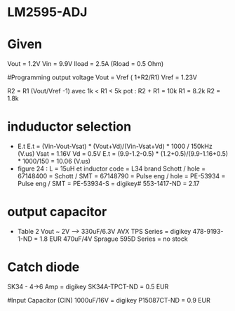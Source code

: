 # LM2595-ADJ

# Given
Vout = 1.2V
Vin = 9.9V
Iload = 2.5A (Rload = 0.5 Ohm)


#Programming output voltage
Vout = Vref ( 1+R2/R1) Vref = 1.23V

R2 = R1 (Vout/Vref -1) avec 1k < R1 < 5k
pot : R2 + R1 = 10k
R1 = 8.2k
R2 = 1.8k

# induductor selection
* E.t
E.t = (Vin-Vout-Vsat) * (Vout+Vd)/(Vin-Vsat+Vd) * 1000 / 150kHz  (V.us)
Vsat = 1.16V
Vd   = 0.5V
E.t = (9.9-1.2-0.5) * (1.2+0.5)/(9.9-1.16+0.5) * 1000/150
    = 10.06 (V.us)
* figure 24 : 
L = 15uH et inductor code = L34
brand
Schott / hole    = 67148400   =
Schott / SMT     = 67148790   =
Pulse eng / hole = PE-53934   =
Pulse eng / SMT  = PE-53934-S = digikey# 553-1417-ND = 2.17
 
# output capacitor
* Table 2
  Vout ~ 2V --> 330uF/6.3V AVX TPS Series       = digikey 478-9193-1-ND = 1.8 EUR
                470uF/4V   Sprague 595D Series  = no stock

# Catch diode
SK34 - 4->6 Amp  = digikey SK34A-TPCT-ND = 0.5 EUR

#Input Capacitor (CIN)
1000uF/16V                      = digikey P15087CT-ND = 0.9 EUR


